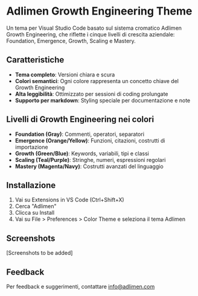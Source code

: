 # Adlimen Growth Engineering Theme

Un tema per Visual Studio Code basato sul sistema cromatico Adlimen Growth Engineering, che riflette i cinque livelli di crescita aziendale: Foundation, Emergence, Growth, Scaling e Mastery.

## Caratteristiche

- **Tema completo**: Versioni chiara e scura
- **Colori semantici**: Ogni colore rappresenta un concetto chiave del Growth Engineering
- **Alta leggibilità**: Ottimizzato per sessioni di coding prolungate
- **Supporto per markdown**: Styling speciale per documentazione e note

## Livelli di Growth Engineering nei colori

- **Foundation (Gray)**: Commenti, operatori, separatori
- **Emergence (Orange/Yellow)**: Funzioni, citazioni, costrutti di importazione
- **Growth (Green/Blue)**: Keywords, variabili, tipi e classi
- **Scaling (Teal/Purple)**: Stringhe, numeri, espressioni regolari
- **Mastery (Magenta/Navy)**: Costrutti avanzati del linguaggio

## Installazione

1. Vai su Extensions in VS Code (Ctrl+Shift+X)
2. Cerca "Adlimen"
3. Clicca su Install
4. Vai su File > Preferences > Color Theme e seleziona il tema Adlimen

## Screenshots

[Screenshots to be added]

## Feedback

Per feedback e suggerimenti, contattare [info@adlimen.com](mailto:info@adlimen.com)

